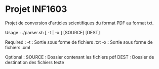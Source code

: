 # Projet INF1603
Projet de conversion d'articles scientifiques du format PDF au format txt.

  Usage :
./parser.sh [ -t | -x ] [SOURCE] [DEST]

  Required :
-t : Sortie sous forme de fichiers .txt
-x : Sortie sous forme de fichiers .xml

  Optional :
SOURCE : Dossier contenant les fichiers pdf
DEST : Dossier de destination des fichiers texte


